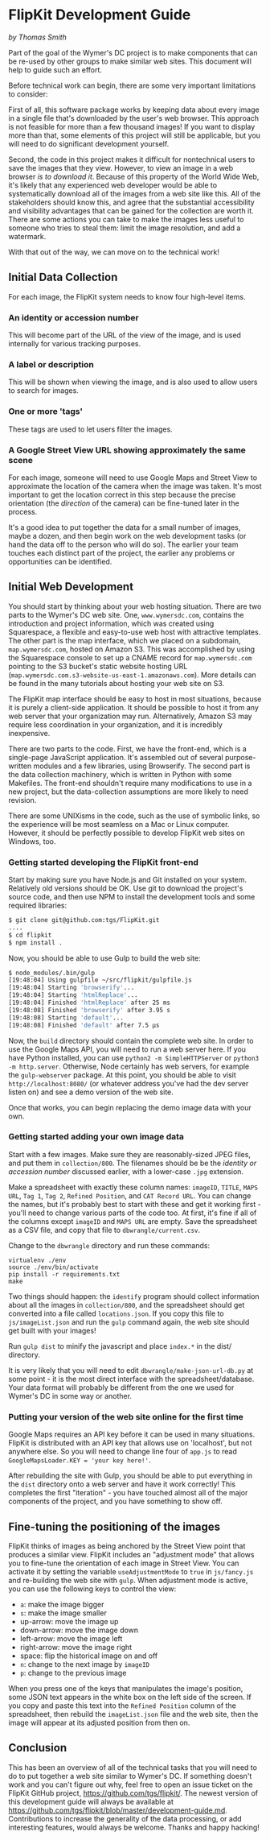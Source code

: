 # FlipKit Development Guide

*by Thomas Smith*

Part of the goal of the Wymer's DC project is to make components that
can be re-used by other groups to make similar web sites.  This document
will help to guide such an effort.

Before technical work can begin, there are some very important
limitations to consider:

First of all, this software package works by keeping data about every
image in a single file that's downloaded by the user's web browser.
This approach is not feasible for more than a few thousand images!  If
you want to display more than that, some elements of this project will
still be applicable, but you will need to do significant development
yourself.

Second, the code in this project makes it difficult for nontechnical
users to save the images that they view.  However, to view an image in a
web browser *is to download it*.  Because of this property of the World
Wide Web, it's likely that any experienced web developer would be able
to systematically download all of the images from a web site like this.
All of the stakeholders should know this, and agree that the substantial
accessibility and visibility advantages that can be gained for the
collection are worth it.  There are some actions you can take to make
the images less useful to someone who tries to steal them: limit the
image resolution, and add a watermark.

With that out of the way, we can move on to the technical work!

## Initial Data Collection

For each image, the FlipKit system needs to know four high-level items.

### An identity or accession number

This will become part of the URL of the view of the image, and is used
internally for various tracking purposes.

### A label or description

This will be shown when viewing the image, and is also used to allow
users to search for images.

### One or more 'tags'

These tags are used to let users filter the images.

### A Google Street View URL showing approximately the same scene

For each image, someone will need to use Google Maps and Street View to
approximate the location of the camera when the image was taken.  It's
most important to get the location correct in this step because the
precise orientation (the *direction* of the camera) can be fine-tuned
later in the process.

It's a good idea to put together the data for a small number of images,
maybe a dozen, and then begin work on the web development tasks (or hand
the data off to the person who will do so).  The earlier your team
touches each distinct part of the project, the earlier any problems or
opportunities can be identified.

## Initial Web Development

You should start by thinking about your web hosting situation.  There
are two parts to the Wymer's DC web site.  One, `www.wymersdc.com`,
contains the introduction and project information, which was created
using Squarespace, a flexible and easy-to-use web host with attractive
templates.  The other part is the map interface, which we placed on a
subdomain, `map.wymersdc.com`, hosted on Amazon S3.  This was
accomplished by using the Squarespace console to set up a CNAME record
for `map.wymersdc.com` pointing to the S3 bucket's static website
hosting URL (`map.wymersdc.com.s3-website-us-east-1.amazonaws.com`).
More details can be found in the many tutorials about hosting your web
site on S3.

The FlipKit map interface should be easy to host in most situations,
because it is purely a client-side application.  It should be possible
to host it from any web server that your organization may run.
Alternatively, Amazon S3 may require less coordination in your
organization, and it is incredibly inexpensive.

There are two parts to the code.  First, we have the front-end, which is
a single-page JavaScript application.  It's assembled out of several
purpose-written modules and a few libraries, using Browserify.  The
second part is the data collection machinery, which is written in Python
with some Makefiles.  The front-end shouldn't require many modifications
to use in a new project, but the data-collection assumptions are more
likely to need revision.

There are some UNIXisms in the code, such as the use of symbolic links,
so the experience will be most seamless on a Mac or Linux computer.
However, it should be perfectly possible to develop FlipKit web sites on
Windows, too.

### Getting started developing the FlipKit front-end

Start by making sure you have Node.js and Git installed on your system.
Relatively old versions should be OK.  Use git to download the project's
source code, and then use NPM to install the development tools and some
required libraries:

```bash
$ git clone git@github.com:tgs/FlipKit.git
....
$ cd flipkit
$ npm install .
```

Now, you should be able to use Gulp to build the web site:

```bash
$ node_modules/.bin/gulp
[19:48:04] Using gulpfile ~/src/flipkit/gulpfile.js
[19:48:04] Starting 'browserify'...
[19:48:04] Starting 'htmlReplace'...
[19:48:04] Finished 'htmlReplace' after 25 ms
[19:48:08] Finished 'browserify' after 3.95 s
[19:48:08] Starting 'default'...
[19:48:08] Finished 'default' after 7.5 μs
```

Now, the `build` directory should contain the complete web site.  In
order to use the Google Maps API, you will need to run a web server
here.  If you have Python installed, you can use `python2 -m
SimpleHTTPServer` or `python3 -m http.server`.  Otherwise, Node
certainly has web servers, for example the `gulp-webserver` package.
At this point, you should be able to visit `http://localhost:8080/` (or
whatever address you've had the dev server listen on) and see a demo
version of the web site.

Once that works, you can begin replacing the demo image data with your
own.

### Getting started adding your own image data

Start with a few images.  Make sure they are reasonably-sized JPEG
files, and put them in `collection/800`.  The filenames should be be the
*identity or accession number* discussed earlier, with a lower-case
`.jpg` extension.

Make a spreadsheet with exactly these column names: `imageID`, `TITLE`,
`MAPS URL`, `Tag 1`, `Tag 2`, `Refined Position`, and `CAT Record URL`.
You can change the names, but it's probably best to start with these and
get it working first - you'll need to change various parts of the code
too.  At first, it's fine if all of the columns except `imageID` and
`MAPS URL` are empty.  Save the spreadsheet as a CSV file, and copy
that file to `dbwrangle/current.csv`.

Change to the `dbwrangle` directory and run these commands:

```
virtualenv ./env
source ./env/bin/activate
pip install -r requirements.txt
make
```

Two things should happen: the `identify` program should collect
information about all the images in `collection/800`, and the
spreadsheet should get converted into a file called `locations.json`.
If you copy this file to `js/imageList.json` and run the `gulp` command
again, the web site should get built with your images!

Run `gulp dist` to minify the javascript and place `index.*` in the dist/
directory.

It is very likely that you will need to edit
`dbwrangle/make-json-url-db.py` at some point - it is the most direct
interface with the spreadsheet/database.  Your data format will probably
be different from the one we used for Wymer's DC in some way or another.

### Putting your version of the web site online for the first time

Google Maps requires an API key before it can be used in many
situations.  FlipKit is distributed with an API key that allows use on
'localhost', but not anywhere else.  So you will need to change line
four of `app.js` to read `GoogleMapsLoader.KEY = 'your key here!'`.

After rebuilding the site with Gulp, you should be able to put
everything in the `dist` directory onto a web server and have it work
correctly!  This completes the first "iteration" - you have touched
almost all of the major components of the project, and you have
something to show off.

## Fine-tuning the positioning of the images

FlipKit thinks of images as being anchored by the Street View point that
produces a similar view.  FlipKit includes an "adjustment mode" that
allows you to fine-tune the orientation of each image in Street View.
You can activate it by setting the variable `useAdjustmentMode` to
`true` in `js/fancy.js` and re-building the web site with `gulp`.  When
adjustment mode is active, you can use the following keys to control the
view:

* `a`: make the image bigger
* `s`: make the image smaller
* up-arrow: move the image up
* down-arrow: move the image down
* left-arrow: move the image left
* right-arrow: move the image right
* space: flip the historical image on and off
* `n`: change to the next image by `imageID`
* `p`: change to the previous image

When you press one of the keys that manipulates the image's position,
some JSON text appears in the white box on the left side of the screen.
If you copy and paste this text into the `Refined Position` column of
the spreadsheet, then rebuild the `imageList.json` file and the web
site, then the image will appear at its adjusted position from then on.

## Conclusion

This has been an overview of all of the technical tasks that you will
need to do to put together a web site similar to Wymer's DC.  If
something doesn't work and you can't figure out why, feel free to open
an issue ticket on the FlipKit GitHub project,
<https://github.com/tgs/flipkit/>.  The newest version of this
development guide will always be available at
<https://github.com/tgs/flipkit/blob/master/development-guide.md>.
Contributions to increase the generality of the data processing, or add
interesting features, would always be welcome.  Thanks and happy
hacking!
